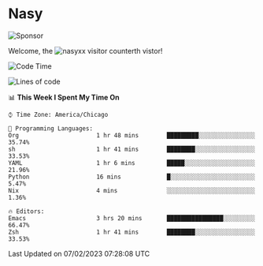 # Nasy

<!--
<p align="center">
<img height="200" src="https://github-readme-stats.vercel.app/api?username=nasyxx&count_private=true&show_icons=true&theme=dracula&include_all_commits=true"/>
<img height="200" src="https://github-readme-stats.vercel.app/api/top-langs/?username=nasyxx&theme=dracula&hide=html,jupyter+notebook&count_private=true&show_icons=true"/>
</p>

  
----------------
-->

![Sponsor](https://img.shields.io/static/v1.svg?label=Sponsor&message=%E2%9D%A4&logo=GitHub&style=flat&color=pink)
 
Welcome, the ![nasyxx visitor counter](https://count.getloli.com/get/@nasyxx?theme=rule34)th vistor!
 
<!--START_SECTION:waka-->
![Code Time](http://img.shields.io/badge/Code%20Time-3%2C138%20hrs%2036%20mins-blue)

![Lines of code](https://img.shields.io/badge/From%20Hello%20World%20I%27ve%20Written-5%20Million%20lines%20of%20code-blue)

📊 **This Week I Spent My Time On** 

```text
⌚︎ Time Zone: America/Chicago

💬 Programming Languages: 
Org                      1 hr 48 mins        █████████░░░░░░░░░░░░░░░░   35.74% 
sh                       1 hr 41 mins        ████████░░░░░░░░░░░░░░░░░   33.53% 
YAML                     1 hr 6 mins         █████░░░░░░░░░░░░░░░░░░░░   21.96% 
Python                   16 mins             █░░░░░░░░░░░░░░░░░░░░░░░░   5.47% 
Nix                      4 mins              ░░░░░░░░░░░░░░░░░░░░░░░░░   1.36%

🔥 Editors: 
Emacs                    3 hrs 20 mins       ████████████████░░░░░░░░░   66.47% 
Zsh                      1 hr 41 mins        ████████░░░░░░░░░░░░░░░░░   33.53%

```


 Last Updated on 07/02/2023 07:28:08 UTC
<!--END_SECTION:waka-->

<!-- ![visitors](https://visitor-badge.laobi.icu/badge?page_id=nasyxx.nasyxx) -->
